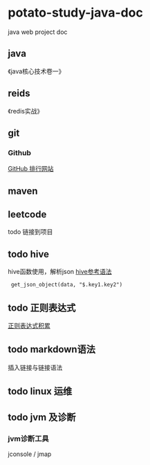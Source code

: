 # potato-study-java-doc
java web project doc
## java
《java核心技术卷一》
## reids
《redis实战》
## git

### Github
 [GitHub 排行网站](https://gitstar-ranking.com/repositories)


## maven

## leetcode
todo 链接到项目


## todo hive
hive函数使用，解析json [hive参考语法](https://www.cnblogs.com/biehongli/p/7699578.html)

```
 get_json_object(data, "$.key1.key2")
```


## todo 正则表达式
[正则表达式积累](https://www.runoob.com/regexp/regexp-syntax.html)

## todo markdown语法
插入链接与链接语法

## todo linux 运维


## todo jvm 及诊断
### jvm诊断工具
jconsole / jmap
